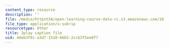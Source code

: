 ```yaml
---
content_type: resource
description: ''
file: /media/https%3A/open-learning-course-data-rc.s3.amazonaws.com/18-01sc-single-variable-calculus-fall-2010/4deb3f8ca3d7151066b52ccb3f5ee0f7_-MI0b4h3rS0.srt
file_type: application/x-subrip
resourcetype: Other
title: 3play caption file
uid: 4deb3f8c-a3d7-1510-66b5-2ccb3f5ee0f7
---
```

